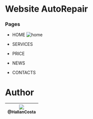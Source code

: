 # Website AutoRepair

### Pages
- HOME
![home](https://user-images.githubusercontent.com/60573155/83336470-00278d00-a28a-11ea-9b35-49c8271263de.PNG)
- SERVICES
 
- PRICE
 
- NEWS

- CONTACTS


# Author
| [<img src="https://avatars2.githubusercontent.com/u/60573155?s=115&v=3"><br><sub>@HallanCosta</sub>](https://github.com/HallanCosta) |
| :---: |


